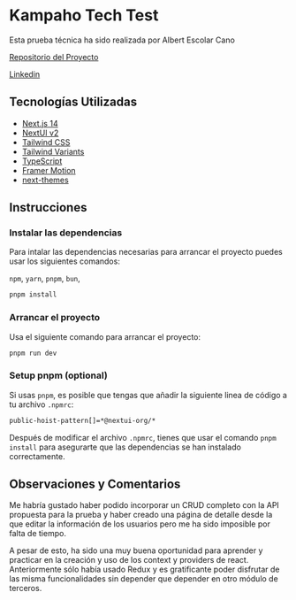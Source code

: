 # Kampaho Tech Test

Esta prueba técnica ha sido realizada por Albert Escolar Cano

[Repositorio del Proyecto](https://github.com/Escoly/test-kampaoh)

[Linkedin](https://www.linkedin.com/in/albert-escolar-cano/)


## Tecnologías Utilizadas

- [Next.js 14](https://nextjs.org/docs/getting-started)
- [NextUI v2](https://nextui.org/)
- [Tailwind CSS](https://tailwindcss.com/)
- [Tailwind Variants](https://tailwind-variants.org)
- [TypeScript](https://www.typescriptlang.org/)
- [Framer Motion](https://www.framer.com/motion/)
- [next-themes](https://github.com/pacocoursey/next-themes)

## Instrucciones

### Instalar las dependencias

Para intalar las dependencias necesarias para arrancar el proyecto puedes usar los siguientes comandos:

 `npm`, `yarn`, `pnpm`, `bun`, 

```bash
pnpm install
```

### Arrancar el proyecto
Usa el siguiente comando para arrancar el proyecto:
```bash
pnpm run dev
```

### Setup pnpm (optional)

Si usas `pnpm`, es posible que tengas que añadir la siguiente linea de código a tu archivo `.npmrc`:

```bash
public-hoist-pattern[]=*@nextui-org/*
```

Después de modificar el archivo `.npmrc`, tienes que usar el comando `pnpm install` para asegurarte que las dependencias se han instalado correctamente.

## Observaciones y Comentarios

Me habría gustado haber podido incorporar un CRUD completo con la API propuesta para la prueba y haber creado una página de detalle desde la que editar la información de los usuarios pero me ha sido imposible por falta de tiempo.

A pesar de esto, ha sido una muy buena oportunidad para aprender y practicar en la creación y uso de los context y providers de react. Anteriormente sólo había usado Redux y es gratificante poder disfrutar de las misma funcionalidades sin depender que depender en otro módulo de terceros.




